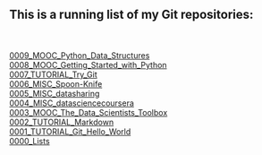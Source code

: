 
## This is a running list of my Git repositories:

[]()  
[]()  
[0009_MOOC_Python_Data_Structures](https://github.com/mariocpinto/0009_MOOC_Python_Data_Structures)  
[0008_MOOC_Getting_Started_with_Python](https://github.com/mariocpinto/0008_MOOC_Getting_Started_with_Python)  
[0007_TUTORIAL_Try_Git](https://github.com/mariocpinto/0007_TUTORIAL_Try_Git)  
[0006_MISC_Spoon-Knife](https://github.com/mariocpinto/0006_MISC_Spoon-Knife)  
[0005_MISC_datasharing](https://github.com/mariocpinto/0005_MISC_datasharing)  
[0004_MISC_datasciencecoursera](https://github.com/mariocpinto/0004_MISC_datasciencecoursera)  
[0003_MOOC_The_Data_Scientists_Toolbox](https://github.com/mariocpinto/0003_MOOC_The_Data_Scientists_Toolbox)  
[0002_TUTORIAL_Markdown](https://github.com/mariocpinto/0002_TUTORIAL_Markdown)  
[0001_TUTORIAL_Git_Hello_World](https://github.com/mariocpinto/0001_TUTORIAL_Git_Hello_World)  
[0000_Lists](https://github.com/mariocpinto/0000_Lists)
